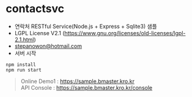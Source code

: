# contactsvc

* 연락처 RESTful Service(Node.js + Express + Sqlite3) 샘플
* LGPL License V2.1 (https://www.gnu.org/licenses/old-licenses/lgpl-2.1.html)
* stepanowon@hotmail.com
* 서버 시작
```
npm install
npm run start
```

> Online Demo1 : https://sample.bmaster.kro.kr  
> API Console : https://sample.bmaster.kro.kr/console
 
